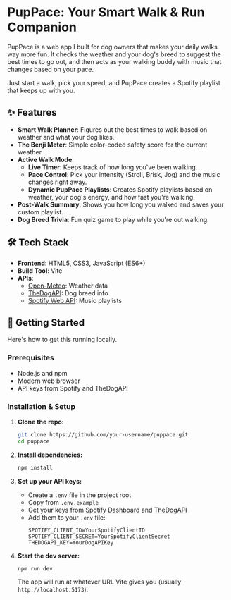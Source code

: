 # PupPace: Your Smart Walk & Run Companion

PupPace is a web app I built for dog owners that makes your daily walks way more fun. It checks the weather and your dog's breed to suggest the best times to go out, and then acts as your walking buddy with music that changes based on your pace.

Just start a walk, pick your speed, and PupPace creates a Spotify playlist that keeps up with you.

## ✨ Features

* **Smart Walk Planner**: Figures out the best times to walk based on weather and what your dog likes.
* **The Benji Meter**: Simple color-coded safety score for the current weather.
* **Active Walk Mode**:
    * **Live Timer**: Keeps track of how long you've been walking.
    * **Pace Control**: Pick your intensity (Stroll, Brisk, Jog) and the music changes right away.
    * **Dynamic PupPace Playlists**: Creates Spotify playlists based on weather, your dog's energy, and how fast you're walking.
* **Post-Walk Summary**: Shows you how long you walked and saves your custom playlist.
* **Dog Breed Trivia**: Fun quiz game to play while you're out walking.

## 🛠️ Tech Stack

* **Frontend**: HTML5, CSS3, JavaScript (ES6+)
* **Build Tool**: Vite
* **APIs**:
    * [Open-Meteo](https://open-meteo.com/): Weather data
    * [TheDogAPI](https://thedogapi.com/): Dog breed info
    * [Spotify Web API](https://developer.spotify.com/documentation/web-api): Music playlists

## 🚀 Getting Started

Here's how to get this running locally.

### Prerequisites

* Node.js and npm
* Modern web browser
* API keys from Spotify and TheDogAPI

### Installation & Setup

1.  **Clone the repo:**
    ```bash
    git clone https://github.com/your-username/puppace.git
    cd puppace
    ```

2.  **Install dependencies:**
    ```bash
    npm install
    ```

3.  **Set up your API keys:**
    * Create a `.env` file in the project root
    * Copy from `.env.example`
    * Get your keys from [Spotify Dashboard](https://developer.spotify.com/dashboard/) and [TheDogAPI](https://thedogapi.com/signup)
    * Add them to your `.env` file:
        ```env
        SPOTIFY_CLIENT_ID=YourSpotifyClientID
        SPOTIFY_CLIENT_SECRET=YourSpotifyClientSecret
        THEDOGAPI_KEY=YourDogAPIKey
        ```

4.  **Start the dev server:**
    ```bash
    npm run dev
    ```
    The app will run at whatever URL Vite gives you (usually `http://localhost:5173`).
